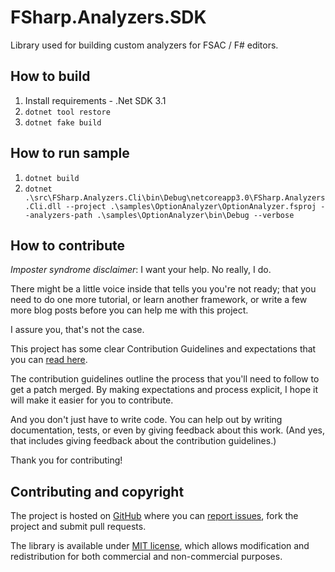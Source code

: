 # FSharp.Analyzers.SDK

Library used for building custom analyzers for FSAC / F# editors.

## How to build

1. Install requirements - .Net SDK 3.1
2. `dotnet tool restore`
2. `dotnet fake build`

## How to run sample
1. `dotnet build`
2. `dotnet .\src\FSharp.Analyzers.Cli\bin\Debug\netcoreapp3.0\FSharp.Analyzers.Cli.dll --project .\samples\OptionAnalyzer\OptionAnalyzer.fsproj --analyzers-path .\samples\OptionAnalyzer\bin\Debug --verbose`

## How to contribute

*Imposter syndrome disclaimer*: I want your help. No really, I do.

There might be a little voice inside that tells you you're not ready; that you need to do one more tutorial, or learn another framework, or write a few more blog posts before you can help me with this project.

I assure you, that's not the case.

This project has some clear Contribution Guidelines and expectations that you can [read here](https://github.com/Krzysztof-Cieslak/FSharp.Analyzers.SDK/blob/master/CONTRIBUTING.md).

The contribution guidelines outline the process that you'll need to follow to get a patch merged. By making expectations and process explicit, I hope it will make it easier for you to contribute.

And you don't just have to write code. You can help out by writing documentation, tests, or even by giving feedback about this work. (And yes, that includes giving feedback about the contribution guidelines.)

Thank you for contributing!


## Contributing and copyright

The project is hosted on [GitHub](https://github.com/Krzysztof-Cieslak/FSharp.Analyzers.SDK) where you can [report issues](https://github.com/Krzysztof-Cieslak/FSharp.Analyzers.SDK/issues), fork
the project and submit pull requests.

The library is available under [MIT license](https://github.com/Krzysztof-Cieslak/FSharp.Analyzers.SDK/blob/master/LICENSE.md), which allows modification and redistribution for both commercial and non-commercial purposes.